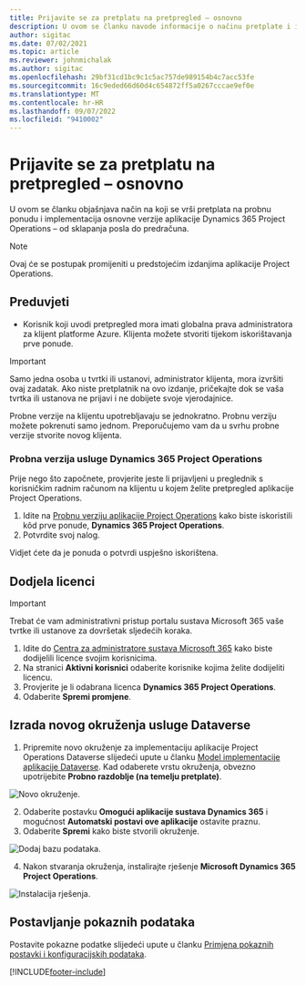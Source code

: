 ```yaml
---
title: Prijavite se za pretplatu na pretpregled – osnovno
description: U ovom se članku navode informacije o načinu pretplate i implementacije jednostavne aplikacije Project Operations – od sklapanja posla do predračuna.
author: sigitac
ms.date: 07/02/2021
ms.topic: article
ms.reviewer: johnmichalak
ms.author: sigitac
ms.openlocfilehash: 29bf31cd1bc9c1c5ac757de989154b4c7acc53fe
ms.sourcegitcommit: 16c9eded66d60d4c654872ff5a0267cccae9ef0e
ms.translationtype: MT
ms.contentlocale: hr-HR
ms.lasthandoff: 09/07/2022
ms.locfileid: "9410002"
---
```

# <a name="sign-up-for-a-preview-subscription---lite"></a>Prijavite se za pretplatu na pretpregled – osnovno 

U ovom se članku objašnjava način na koji se vrši pretplata na probnu ponudu i implementacija osnovne verzije aplikacije Dynamics 365 Project Operations – od sklapanja posla do predračuna.

> [!NOTE]
> Ovaj će se postupak promijeniti u predstojećim izdanjima aplikacije Project Operations.

## <a name="prerequisites"></a>Preduvjeti
- Korisnik koji uvodi pretpregled mora imati globalna prava administratora za klijent platforme Azure. Klijenta možete stvoriti tijekom iskorištavanja prve ponude.

> [!IMPORTANT]
> Samo jedna osoba u tvrtki ili ustanovi, administrator klijenta, mora izvršiti ovaj zadatak. Ako niste pretplatnik na ovo izdanje, pričekajte dok se vaša tvrtka ili ustanova ne prijavi i ne dobijete svoje vjerodajnice.
> 
> Probne verzije na klijentu upotrebljavaju se jednokratno. Probnu verziju možete pokrenuti samo jednom. Preporučujemo vam da u svrhu probne verzije stvorite novog klijenta.

### <a name="dynamics-365-project-operations-trial"></a>Probna verzija usluge Dynamics 365 Project Operations 

Prije nego što započnete, provjerite jeste li prijavljeni u preglednik s korisničkim radnim računom na klijentu u kojem želite pretpregled aplikacije Project Operations.

1. Idite na [Probnu verziju aplikacije Project Operations](https://aka.ms/try-po) kako biste iskoristili kôd prve ponude, **Dynamics 365 Project Operations**.
2. Potvrdite svoj nalog.

  Vidjet ćete da je ponuda o potvrdi uspješno iskorištena.

## <a name="assign-licenses"></a>Dodjela licenci

> [!IMPORTANT]
> Trebat će vam administrativni pristup portalu sustava Microsoft 365 vaše tvrtke ili ustanove za dovršetak sljedećih koraka.


1. Idite do [Centra za administratore sustava Microsoft 365](https://portal.office.com/) kako biste dodijelili licence svojim korisnicima.
2. Na stranici **Aktivni korisnici** odaberite korisnike kojima želite dodijeliti licencu.
3. Provjerite je li odabrana licenca **Dynamics 365 Project Operations**. 
4. Odaberite **Spremi promjene**.

## <a name="create-a-new-dataverse-environment"></a>Izrada novog okruženja usluge Dataverse

1. Pripremite novo okruženje za implementaciju aplikacije Project Operations Dataverse slijedeći upute u članku [Model implementacije aplikacije Dataverse](lite-deployment.md). Kad odaberete vrstu okruženja, obvezno upotrijebite **Probno razdoblje (na temelju pretplate)**.

  ![Novo okruženje.](./media/19CreateEnvironment.png)

2. Odaberite postavku **Omogući aplikacije sustava Dynamics 365** i mogućnost **Automatski postavi ove aplikacije** ostavite praznu.  
3. Odaberite **Spremi** kako biste stvorili okruženje.

  ![Dodaj bazu podataka.](./media/20CreateEnvironment1.png)

4. Nakon stvaranja okruženja, instalirajte rješenje **Microsoft Dynamics 365 Project Operations**. 

![Instalacija rješenja.](./media/21InstallSolution.png)

## <a name="set-up-demo-data"></a>Postavljanje pokaznih podataka

Postavite pokazne podatke slijedeći upute u članku [Primjena pokaznih postavki i konfiguracijskih podataka](lite-apply-demo-setup-config-data.md).


[!INCLUDE[footer-include](../includes/footer-banner.md)]
